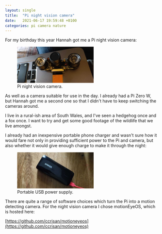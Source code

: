 ```yaml
---
layout: single
title:  "Pi night vision camera"
date:   2021-06-17 19:59:48 +0100
categories: pi camera nature
---
```

For my birthday this year Hannah got me a Pi night vision camera:

<figure style="width: 50%;">
	<img src="/images/pi_night_camera.jpg">
	<figcaption>Pi night vision camera.</figcaption>
</figure>

As well as a camera suitable for use in the day. I already had a Pi Zero W, but Hannah got me a second one so that I didn't have to keep switching the cameras around.

I live in a rural-ish area of South Wales, and I've seen a hedgehog once and a fox once. I want to try and get some good footage of the wildlife that we live amongst.

I already had an inexpensive portable phone charger and wasn't sure how it would fare not only in providing sufficient power to the Pi and camera, but also whether it would give enough charge to make it through the night:

<figure style="width: 50%;">
	<img src="/images/anker_power_pack.jpg">
	<figcaption>Portable USB power supply.</figcaption>
</figure>

There are quite a range of software choices which turn the Pi into a motion detecting camera. For the night vision camera I chose motionEyeOS, which is hosted here:

[https://github.com/ccrisan/motioneyeos](https://github.com/ccrisan/motioneyeos)